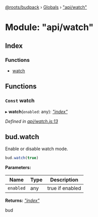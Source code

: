 [@roots/budpack](../README.md) › [Globals](../globals.md) › ["api/watch"](_api_watch_.md)

# Module: "api/watch"

## Index

### Functions

* [watch](_api_watch_.md#const-watch)

## Functions

### `Const` watch

▸ **watch**(`enabled`: any): *["index"](_index_.md)*

*Defined in [api/watch.js:13](https://github.com/roots/bud-support/blob/bc9161d/src/budpack/builder/api/watch.js#L13)*

## bud.watch

Enable or disable watch mode.

```js
bud.watch(true)
```

**Parameters:**

Name | Type | Description |
------ | ------ | ------ |
`enabled` | any | true if enabled |

**Returns:** *["index"](_index_.md)*

bud

